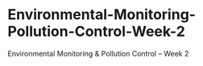 # Environmental-Monitoring-Pollution-Control-Week-2
Environmental Monitoring &amp; Pollution Control – Week 2
